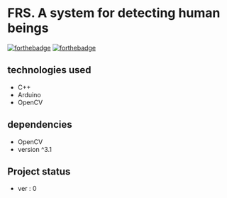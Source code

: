 # FRS. A system for detecting human beings

[![forthebadge](http://forthebadge.com/images/badges/contains-cat-gifs.svg)](http://forthebadge.com)
[![forthebadge](http://forthebadge.com/images/badges/compatibility-betamax.svg)](http://forthebadge.com)

## technologies used
- C++
- Arduino
- OpenCV
  
## dependencies
- OpenCV
- version ^3.1
## Project status
- ver : 0
